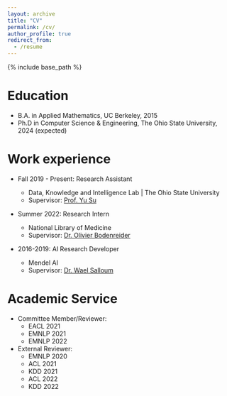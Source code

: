 ```yaml
---
layout: archive
title: "CV"
permalink: /cv/
author_profile: true
redirect_from:
  - /resume
---
```


{% include base_path %}

Education
======
* B.A. in Applied Mathematics, UC Berkeley, 2015
* Ph.D in Computer Science & Engineering, The Ohio State University, 2024 (expected)

Work experience
======
* Fall 2019 - Present: Research Assistant
  * Data, Knowledge and Intelligence Lab | The Ohio State University
  * Supervisor: [Prof. Yu Su](https://ysu1989.github.io)

* Summer 2022: Research Intern
  * National Library of Medicine
  * Supervisor: [Dr. Olivier Bodenreider](https://www.nlm.nih.gov/research/researchstaff/BodenreiderOlivier.html)

* 2016-2019: AI Research Developer
  * Mendel AI
  * Supervisor: [Dr. Wael Salloum](https://www.linkedin.com/in/waelsalloum/)
  
Academic Service
======
* Committee Member/Reviewer:
  * EACL 2021
  * EMNLP 2021
  * EMNLP 2022
* External Reviewer:
  * EMNLP 2020
  * ACL 2021
  * KDD 2021
  * ACL 2022
  * KDD 2022
